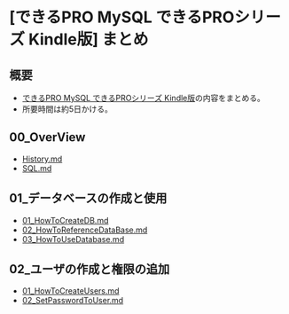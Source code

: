 [できるPRO MySQL できるPROシリーズ Kindle版] まとめ
===

## 概要

- [できるPRO MySQL できるPROシリーズ Kindle版](https://www.amazon.co.jp/%E3%81%A7%E3%81%8D%E3%82%8BPRO-MySQL-%E3%81%A7%E3%81%8D%E3%82%8BPRO%E3%82%B7%E3%83%AA%E3%83%BC%E3%82%BA-%E8%B5%A4%E4%BA%95-%E8%AA%A0-ebook/dp/B00SXPVFL2)の内容をまとめる。
- 所要時間は約5日かける。


## 00\_OverView

- [History.md](History.md)
- [SQL.md](SQL.md)

## 01\_データベースの作成と使用

- [01\_HowToCreateDB.md](01_HowToCreateDB.md)
- [02\_HowToReferenceDataBase.md](02_HowToReferenceDataBase.md)
- [03\_HowToUseDatabase.md](03_HowToUseDatabase.md)

## 02\_ユーザの作成と権限の追加

- [01\_HowToCreateUsers.md](01_HowToCreateUsers.md)
- [02\_SetPasswordToUser.md](02_SetPasswordToUser.md)
